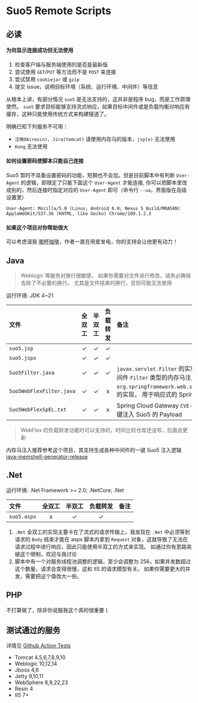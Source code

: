 # Suo5 Remote Scripts

## 必读

#### 为何显示连接成功但无法使用

1. 检查客户端与服务端使用的是否是最新版
2. 尝试使用 `GET`/`PUT` 等方法而不是 `POST` 来连接
3. 尝试禁用 `cookiejar` 或 `gzip`
4. 提交 issue，说明目标环境（系统、运行环境、中间件）等信息

从根本上讲，有部分情况 `suo5` 是无法支持的，这并非是程序 bug，而是工作原理使然。
`suo5` 要求目标能够支持流式响应，如果目标中间件或是负载均衡对响应有缓存，这种只能使用传统方式来构建隧道了。

明确已知下列服务不可用：

- `泛微OA(resin)`、`Jira(tomcat)` 请使用内存马的版本，`jsp(x)` 无法使用
- `Kong` 无法使用

#### 如何设置密码使脚本只能自己连接

Suo5 暂时不具备设置密码的功能，短期也不会加。但是目前脚本中有判断 `User-Agent` 的逻辑，即限定了只能下面这个 `User-Agent`
才能连接,
你可以把脚本里改成别的，然后连接时指定对应的 `User-Agent` 即可（命令行 `--ua`，界面版在高级设置里）

```
User-Agent: Mozilla/5.0 (Linux; Android 6.0; Nexus 5 Build/MRA58N) AppleWebKit/537.36 (KHTML, like Gecko) Chrome/109.1.2.3
```

#### 如果这个项目对你帮助很大

可以考虑请我 [喝杯咖啡](../DONATION.md)，作者一直在用爱发电，你的支持会让他更有动力！

## Java

> Weblogic 等服务对换行很敏感， 如果你需要对文件进行修改，请务必确保去除了不必要的换行，
> 尤其是文件结束的换行，否则可能无法使用

运行环境: JDK 4~21

| 文件                       | 全双工 | 半双工 | 负载转发 | 备注                                                                     |
|:-------------------------|:---:|:---:|:----:|:-----------------------------------------------------------------------|
| `suo5.jsp`               |  ✓  |  ✓  |  ✓   |                                                                        |
| `suo5.jspx`              |  ✓  |  ✓  |  ✓   |                                                                        |
| `Suo5Filter.java`        |  ✓  |  ✓  |  ✓   | `javax.servlet.Filter` 的实现，用于经典中间件 `Filter` 类型的内存马注入                   |
| `Suo5WebFlexFilter.java` |  ✓  |  ✓  |  x   | `org.springframework.web.server.WebFilter` 的实现， 用于响应式的 Spring Netty 环境 |
| `Suo5WebFlexSpEL.txt`    |  ✓  |  ✓  |  x   | Spring Cloud Gateway `CVE-2022-22947` 的一键注入 Suo5 的 Payload             |

> WebFlex 的负载转发功能时可以支持的，时间比较仓库还没写，后面会更新

内存马注入推荐参考这个项目，其支持生成各种中间件的一键 Suo5
注入逻辑 [java-memshell-generator-release](https://github.com/pen4uin/java-memshell-generator-release)

## .Net

运行环境: .Net Framework >= 2.0; .NetCore; .Net

| 文件          | 全双工 | 半双工 | 负载转发 | 备注 |
|:------------|:---:|:---:|:----:|:---|
| `suo5.aspx` |  x  |  ✓  |  ✓   |    |

1. `.Net` 全双工的实现主要卡在了流式的请求传输上，我发现在 `.Net` 中必须等到请求的 `Body` 结束才能在 aspx 脚本内拿到
   `Request` 对象，这就导致了无法在请求过程中进行响应，因此只能使用半双工的方式来实现。
   如通过你有思路突破这个限制，欢迎与我讨论
2. 脚本中有一个对服务线程池调整的逻辑，至少会调整为 256，如果并发数超过这个数量，请求会变得很慢，这和 IIS 的请求模型有关。
   如果你需要更大的并发，需要把这个值改大一些。

## PHP

不打算做了，除非你说服我这个真的很重要 (

## 测试通过的服务

详情见 [Github Action Tests](https://github.com/zema1/suo5/actions/workflows/test.yml?query=branch%3Amain)

- Tomcat 4,5,6,7,8,9,10
- Weblogic 10,12,14
- Jboss 4,6
- Jetty 9,10,11
- WebSphere 8,9,22,23
- Resin 4
- IIS 7+
